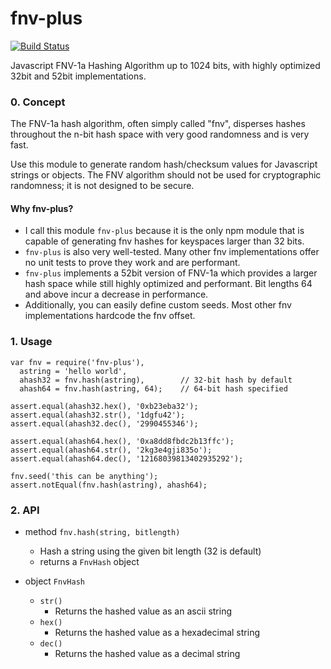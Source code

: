 fnv-plus
========

[![Build Status](https://travis-ci.org/tjwebb/fnv-plus.png?branch=master)](https://travis-ci.org/tjwebb/fnv-plus)

Javascript FNV-1a Hashing Algorithm up to 1024 bits, with highly optimized 32bit and 52bit implementations.

### 0. Concept
The FNV-1a hash algorithm, often simply called "fnv", disperses hashes
throughout the n-bit hash space with very good randomness and is very 
fast.

Use this module to generate random hash/checksum values for Javascript
strings or objects. The FNV algorithm should not be used for cryptographic
randomness; it is not designed to be secure.

#### Why **fnv-plus**?
- I call this module `fnv-plus` because it is the only npm module that
is capable of generating fnv hashes for keyspaces larger than 32 bits. 
- `fnv-plus` is also very well-tested. Many other fnv implementations offer no unit
tests to prove they work and are performant. 
- `fnv-plus` implements a 52bit version of FNV-1a which provides a larger
hash space while still highly optimized and performant. Bit lengths 64 and
above incur a decrease in performance.
- Additionally, you can easily define custom seeds. Most other fnv
implementations hardcode the fnv offset.

### 1. Usage

    var fnv = require('fnv-plus'),
      astring = 'hello world',
      ahash32 = fnv.hash(astring),        // 32-bit hash by default
      ahash64 = fnv.hash(astring, 64);    // 64-bit hash specified

    assert.equal(ahash32.hex(), '0xb23eba32');
    assert.equal(ahash32.str(), '1dgfu42');
    assert.equal(ahash32.dec(), '2990455346');

    assert.equal(ahash64.hex(), '0xa8dd8fbdc2b13ffc');
    assert.equal(ahash64.str(), '2kg3e4gji835o');
    assert.equal(ahash64.dec(), '12168039813402935292');

    fnv.seed('this can be anything');
    assert.notEqual(fnv.hash(astring), ahash64);

### 2. API

- method `fnv.hash(string, bitlength)`
  - Hash a string using the given bit length (32 is default)
  - returns a `FnvHash` object

- object `FnvHash`
  - `str()`
      - Returns the hashed value as an ascii string
  - `hex()`
      - Returns the hashed value as a hexadecimal string
  - `dec()`
      - Returns the hashed value as a decimal string

